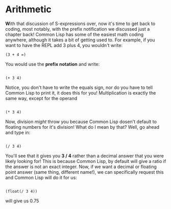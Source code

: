# Arithmetic 

**W**ith that discussion of S-expressions over, now it's time to get back to coding, most notably, with the prefix notification we discussed just a chapter back!
Common Lisp has some of the easiest math coding anywhere, although it takes a bit of getting used to. For example, if you want to have the REPL add 3 plus 4, you
wouldn't write:

```
(3 + 4 =)

```

You would use the **prefix notation** and write:

```

(+ 3 4)

```
Notice, you don't have to write the equals sign, nor do you have to tell Common Lisp to print it, it does this for you!  Multiplication is exactly the same way, except
for the operand

```

(* 3 4)

```

Now, division *might* throw you because Common Lisp dosen't default to floating numbers for it's division!  What do I mean by that?  Well, go ahead 
and type in:

``` 

(/ 3 4)

```

You'll see that it gives you **3 / 4** rather than a decimal answer that you were likely looking for!  This is because Common Lisp, by default will give a ratio if the answer 
is not an exact integer. Now, if we want a decimal or floating point answer (same thing, different name!), we can specifically request this and Common Lisp will do it
for us:

```

(float(/ 3 4))

```

will give us 0.75 
